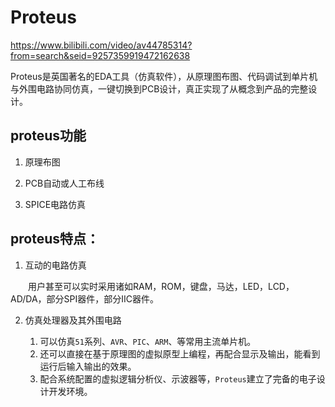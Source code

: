 # Proteus

<https://www.bilibili.com/video/av44785314?from=search&seid=9257359919472162638>

Proteus是英国著名的EDA工具（仿真软件），从原理图布图、代码调试到单片机与外围电路协同仿真，一键切换到PCB设计，真正实现了从概念到产品的完整设计。

## proteus功能

1. 原理布图

2. PCB自动或人工布线

3. SPICE电路仿真

## proteus特点：

1. 互动的电路仿真

　　用户甚至可以实时采用诸如RAM，ROM，键盘，马达，LED，LCD，AD/DA，部分SPI器件，部分IIC器件。

2. 仿真处理器及其外围电路

    1. 可以仿真`51`系列、`AVR`、`PIC`、`ARM`、等常用主流单片机。
    2. 还可以直接在基于原理图的虚拟原型上编程，再配合显示及输出，能看到运行后输入输出的效果。
    3. 配合系统配置的虚拟逻辑分析仪、示波器等，`Proteus`建立了完备的电子设计开发环境。
